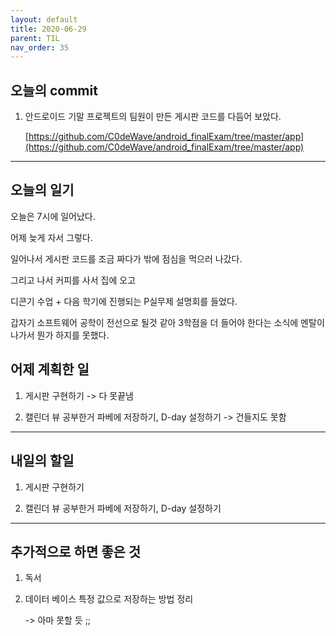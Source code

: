 ```yaml
---
layout: default
title: 2020-06-29
parent: TIL
nav_order: 35
---
```


## 오늘의 commit

1. 안드로이드 기말 프로젝트의 팀원이 만든 게시판 코드를 다듬어 보았다.

    [https://github.com/C0deWave/android_finalExam/tree/master/app](https://github.com/C0deWave/android_finalExam/tree/master/app)

---

## 오늘의 일기

오늘은 7시에 일어났다.

어제 늦게 자서 그렇다.

일어나서 게시판 코드를 조금 짜다가 밖에 점심을 먹으러 나갔다.

그리고 나서 커피를 사서 집에 오고

디콘기 수업 + 다음 학기에 진행되는 P실무제 설명회를 들었다.

갑자기 소프트웨어 공학이 전선으로 될것 같아 3학점을 더 들어야 한다는 소식에 멘탈이 나가서 뭔가 하지를 못했다.

## 어제 계획한 일

1. 게시판 구현하기 -> 다 못끝냄

2. 캘린더 뷰 공부한거 파베에 저장하기, D-day 설정하기 -> 건들지도 못함

---

## 내일의 할일

1. 게시판 구현하기

2. 캘린더 뷰 공부한거 파베에 저장하기, D-day 설정하기

---

## 추가적으로 하면 좋은 것

1. 독서

2. 데이터 베이스 특정 값으로 저장하는 방법 정리 

    -> 아마 못할 듯 ;;